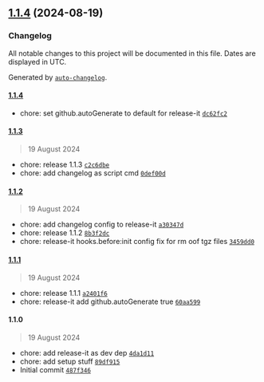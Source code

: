 

## [1.1.4](https://github.com/axi92/github-release-it-lifecycle-test/compare/1.1.3...1.1.4) (2024-08-19)

### Changelog

All notable changes to this project will be documented in this file. Dates are displayed in UTC.

Generated by [`auto-changelog`](https://github.com/CookPete/auto-changelog).

#### [1.1.4](https://github.com/axi92/github-release-it-lifecycle-test/compare/1.1.3...1.1.4)

- chore: set github.autoGenerate to default for release-it [`dc62fc2`](https://github.com/axi92/github-release-it-lifecycle-test/commit/dc62fc248d7211dbc053bf2ebb92c2044d7b1fa2)

#### [1.1.3](https://github.com/axi92/github-release-it-lifecycle-test/compare/1.1.2...1.1.3)

> 19 August 2024

- chore: release 1.1.3 [`c2c6dbe`](https://github.com/axi92/github-release-it-lifecycle-test/commit/c2c6dbe98c45196c668ddb8d62f36f46b16b1e91)
- chore: add changelog as script cmd [`0def00d`](https://github.com/axi92/github-release-it-lifecycle-test/commit/0def00dc1e9a4d3c11de1852acb4692e561cecf6)

#### [1.1.2](https://github.com/axi92/github-release-it-lifecycle-test/compare/1.1.1...1.1.2)

> 19 August 2024

- chore: add changelog config to release-it [`a30347d`](https://github.com/axi92/github-release-it-lifecycle-test/commit/a30347dac23588452652b14f5c26b130e1b82e33)
- chore: release 1.1.2 [`8b3f2dc`](https://github.com/axi92/github-release-it-lifecycle-test/commit/8b3f2dcc0249033647a51d6b9edab808141ceb7f)
- chore: release-it hooks.before:init config fix for rm oof tgz files [`3459dd0`](https://github.com/axi92/github-release-it-lifecycle-test/commit/3459dd07a9f5f7a0f282e94452403b0b82c9519c)

#### [1.1.1](https://github.com/axi92/github-release-it-lifecycle-test/compare/1.1.0...1.1.1)

> 19 August 2024

- chore: release 1.1.1 [`a2401f6`](https://github.com/axi92/github-release-it-lifecycle-test/commit/a2401f63b091b96ec4be8b38c65af1af1802cfae)
- chore: release-it add github.autoGenerate true [`60aa599`](https://github.com/axi92/github-release-it-lifecycle-test/commit/60aa599dd2959223efd829319a1d4b7191a493bf)

#### 1.1.0

> 19 August 2024

- chore: add release-it as dev dep [`4da1d11`](https://github.com/axi92/github-release-it-lifecycle-test/commit/4da1d1129724d92cda6a58e4d7975163b7854c15)
- chore: add setup stuff [`89df915`](https://github.com/axi92/github-release-it-lifecycle-test/commit/89df9156c379b851fe3e97777dc67a1fe65c1897)
- Initial commit [`487f346`](https://github.com/axi92/github-release-it-lifecycle-test/commit/487f34640a74bca459ad6f7f82de99a51ac00aa7)
